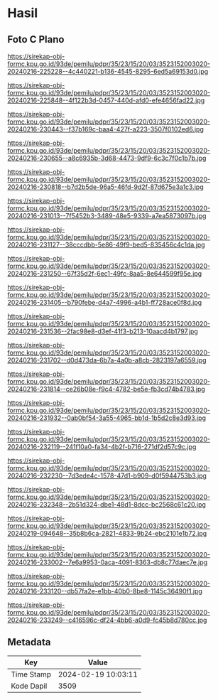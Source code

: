# Hasil

## Foto C Plano

https://sirekap-obj-formc.kpu.go.id/93de/pemilu/pdpr/35/23/15/20/03/3523152003020-20240216-225228--4c440221-b136-4545-8295-6ed5a69153d0.jpg

https://sirekap-obj-formc.kpu.go.id/93de/pemilu/pdpr/35/23/15/20/03/3523152003020-20240216-225848--4f122b3d-0457-440d-afd0-efe4656fad22.jpg

https://sirekap-obj-formc.kpu.go.id/93de/pemilu/pdpr/35/23/15/20/03/3523152003020-20240216-230443--f37b169c-baa4-427f-a223-3507f0102ed6.jpg

https://sirekap-obj-formc.kpu.go.id/93de/pemilu/pdpr/35/23/15/20/03/3523152003020-20240216-230655--a8c6935b-3d68-4473-9df9-6c3c7f0c1b7b.jpg

https://sirekap-obj-formc.kpu.go.id/93de/pemilu/pdpr/35/23/15/20/03/3523152003020-20240216-230818--b7d2b5de-96a5-46fd-9d2f-87d675e3a1c3.jpg

https://sirekap-obj-formc.kpu.go.id/93de/pemilu/pdpr/35/23/15/20/03/3523152003020-20240216-231013--7f5452b3-3489-48e5-9339-a7ea5873097b.jpg

https://sirekap-obj-formc.kpu.go.id/93de/pemilu/pdpr/35/23/15/20/03/3523152003020-20240216-231127--38cccdbb-5e86-49f9-bed5-835456c4c1da.jpg

https://sirekap-obj-formc.kpu.go.id/93de/pemilu/pdpr/35/23/15/20/03/3523152003020-20240216-231250--67f35d2f-6ec1-49fc-8aa5-8e644599f95e.jpg

https://sirekap-obj-formc.kpu.go.id/93de/pemilu/pdpr/35/23/15/20/03/3523152003020-20240216-231405--b790febe-d4a7-4996-a4b1-ff728ace0f8d.jpg

https://sirekap-obj-formc.kpu.go.id/93de/pemilu/pdpr/35/23/15/20/03/3523152003020-20240216-231536--2fac98e8-d3ef-41f3-b213-10aacd4b1797.jpg

https://sirekap-obj-formc.kpu.go.id/93de/pemilu/pdpr/35/23/15/20/03/3523152003020-20240216-231702--d0d473da-6b7a-4a0b-a8cb-2823197a6559.jpg

https://sirekap-obj-formc.kpu.go.id/93de/pemilu/pdpr/35/23/15/20/03/3523152003020-20240216-231814--ce26b08e-f9c4-4782-be5e-fb3cd74b4783.jpg

https://sirekap-obj-formc.kpu.go.id/93de/pemilu/pdpr/35/23/15/20/03/3523152003020-20240216-231932--0ab0bf54-3a55-4965-bb1d-1b5d2c8e3d93.jpg

https://sirekap-obj-formc.kpu.go.id/93de/pemilu/pdpr/35/23/15/20/03/3523152003020-20240216-232119--241f10a0-fa34-4b2f-b716-271df2d57c9c.jpg

https://sirekap-obj-formc.kpu.go.id/93de/pemilu/pdpr/35/23/15/20/03/3523152003020-20240216-232230--7d3ede4c-1578-47d1-b909-d0f5944753b3.jpg

https://sirekap-obj-formc.kpu.go.id/93de/pemilu/pdpr/35/23/15/20/03/3523152003020-20240216-232348--2b51d324-dbe1-48d1-8dcc-bc2568c61c20.jpg

https://sirekap-obj-formc.kpu.go.id/93de/pemilu/pdpr/35/23/15/20/03/3523152003020-20240219-094648--35b8b6ca-2821-4833-9b24-ebc2101e1b72.jpg

https://sirekap-obj-formc.kpu.go.id/93de/pemilu/pdpr/35/23/15/20/03/3523152003020-20240216-233002--7e6a9953-0aca-4091-8363-db8c77daec7e.jpg

https://sirekap-obj-formc.kpu.go.id/93de/pemilu/pdpr/35/23/15/20/03/3523152003020-20240216-233120--db57fa2e-e1bb-40b0-8be8-1145c36490f1.jpg

https://sirekap-obj-formc.kpu.go.id/93de/pemilu/pdpr/35/23/15/20/03/3523152003020-20240216-233249--c416596c-df24-4bb6-a0d9-fc45b8d780cc.jpg


## Metadata

| Key        | Value               |
| ---------- | ------------------- |
| Time Stamp | 2024-02-19 10:03:11 |
| Kode Dapil | 3509                |



